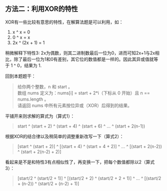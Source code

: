 ## 方法二：利用XOR的特性

XOR有一些比较有意思的特性，在解算法题是可以利用，如：

1. x ^ x = 0
2. 0 ^ x = x
3. 2x ^ (2x + 1) = 1

稍微解释下特性3: 2x为偶数，则其二进制数最后一位为0，进而可知2x+1与2x相比，除了最后一位为1和0有差别，其它位的数值都是一样的。因此其异或值就等于 1 ^ 0，结果为 1.      

回到本题题干：
> 给你两个整数，n 和 start 。  
> 数组 nums 定义为：nums[i] = start + 2*i（下标从 0 开始）且 n == nums.length 。  
> 请返回 nums 中所有元素按位异或（XOR）后得到的结果。
       
平铺开来则求解的算式为（算式1）：
> start ^ (start + 2) ^ (start + 4) ^ (start + 6) ^ ... ^ (start + 2(n-1))

根据XOR的结合律以及稍简单的调整重新改写一下（算式2）：
> [start ^ (start + 2)] ^ [(start + 4) ^ (start + 4 + 2)] ^ ... ^ [(start + 2(n-2)) ^ (start + 2(n-2) + 2)]

看起来是不是和特性3有点相似性了，再变换一下，把每个数值都除以2（算式3）：
> [start/2 ^ (start/2 + 1)] ^ [(start/2 + 2) ^ (start/2 + 2 + 1)] ^ ... ^ [(start/2 + (n-2)) ^ (start/2 + (n-2) + 1)]